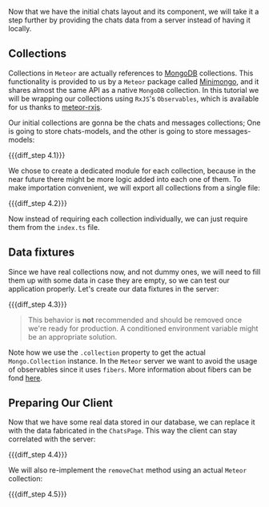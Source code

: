 Now that we have the initial chats layout and its component, we will take it a step further by providing the chats data from a server instead of having it locally.

## Collections

Collections in `Meteor` are actually references to [MongoDB](http://mongodb.com) collections. This functionality is provided to us by a `Meteor` package called [Minimongo](https://guide.meteor.com/collections.html), and it shares almost the same API as a native `MongoDB` collection. In this tutorial we will be wrapping our collections using `RxJS`'s `Observables`, which is available for us thanks to [meteor-rxjs](http://npmjs.com/package/meteor-rxjs).

Our initial collections are gonna be the chats and messages collections; One is going to store chats-models, and the other is going to store messages-models:

{{{diff_step 4.1}}}

We chose to create a dedicated module for each collection, because in the near future there might be more logic added into each one of them. To make importation convenient, we will export all collections from a single file:

{{{diff_step 4.2}}}

Now instead of requiring each collection individually, we can just require them from the `index.ts` file.

## Data fixtures

Since we have real collections now, and not dummy ones, we will need to fill them up with some data in case they are empty, so we can test our application properly. Let's create our data fixtures in the server:

{{{diff_step 4.3}}}

> This behavior is **not** recommended and should be removed once we're ready for production. A conditioned environment variable might be an appropriate solution.

Note how we use the `.collection` property to get the actual `Mongo.Collection` instance. In the `Meteor` server we want to avoid the usage of observables since it uses `fibers`. More information about fibers can be fond [here](https://www.npmjs.com/package/fibers).

## Preparing Our Client

Now that we have some real data stored in our database, we can replace it with the data fabricated in the `ChatsPage`. This way the client can stay correlated with the server:

{{{diff_step 4.4}}}

We will also re-implement the `removeChat` method using an actual `Meteor` collection:

{{{diff_step 4.5}}}